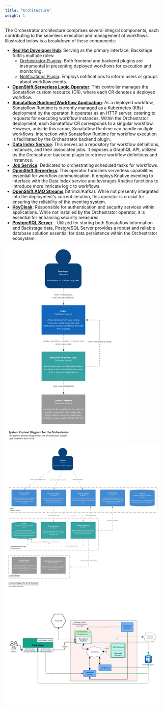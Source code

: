 ```yaml
---
title: "Architecture"
weight: 1
---
```

The Orchestrator architecture comprises several integral components, each contributing to the seamless execution and management of workflows. Illustrated below is a breakdown of these components:

- [**Red Hat Developer Hub**](https://developers.redhat.com/rhdh/overview): Serving as the primary interface, Backstage fulfills multiple roles:
  - [Orchestrator Plugins](https://github.com/janus-idp/backstage-plugins/tree/main/plugins/orchestrator): Both frontend and backend plugins are instrumental in presenting deployed workflows for execution and monitoring.
  - [Notifications Plugin](https://backstage.io/docs/notifications): Employs notifications to inform users or groups about workflow events.
- [**OpenShift Serverless Logic Operator**](https://sonataflow.org/serverlessworkflow/main/cloud/operator/install-serverless-operator.html): This controller manages the Sonataflow custom resource (CR), where each CR denotes a deployed workflow.
- [**Sonataflow Runtime/Workflow Application**](https://github.com/apache/incubator-kie-kogito-runtimes): As a deployed workflow, Sonataflow Runtime is currently managed as a Kubernetes (K8s) deployment by the operator. It operates as an HTTP server, catering to requests for executing workflow instances. Within the Orchestrator deployment, each Sonataflow CR corresponds to a singular workflow. However, outside this scope, Sonataflow Runtime can handle multiple workflows. Interaction with Sonataflow Runtime for workflow execution is facilitated by the Orchestrator backend plugin.
- [**Data Index Service**](https://sonataflow.org/serverlessworkflow/latest/data-index/data-index-core-concepts.html): This serves as a repository for workflow definitions, instances, and their associated jobs. It exposes a GraphQL API, utilized by the Orchestrator backend plugin to retrieve workflow definitions and instances.
- [**Job Service**](https://sonataflow.org/serverlessworkflow/latest/job-services/core-concepts.html): Dedicated to orchestrating scheduled tasks for workflows.
- [**OpenShift Serverless**](https://docs.openshift.com/serverless/1.33/about/about-serverless.html): This operator furnishes serverless capabilities essential for workflow communication. It employs Knative eventing to interface with the Data Index service and leverages Knative functions to introduce more intricate logic to workflows.
- [**OpenShift AMQ Streams**](https://access.redhat.com/documentation/en-us/red_hat_amq_streams/2.6/html/amq_streams_on_openshift_overview/index) (Strimzi/Kafka): While not presently integrated into the deployment's current iteration, this operator is crucial for ensuring the reliability of the eventing system.
- [**KeyCloak**](https://www.keycloak.org/): Responsible for authentication and security services within applications. While not installed by the Orchestrator operator, it is essential for enhancing security measures.
- [**PostgreSQL Server**](https://www.postgresql.org/) - Utilized for storing both Sonataflow information and Backstage data, PostgreSQL Server provides a robust and reliable database solution essential for data persistence within the Orchestrator ecosystem.


<a href="./architecture-context-diagram.jpg" target="_blank">
  <img src="./architecture-context-diagram.jpg" alt="Architecture Context Diagram" title="Architecture Context Diagram" width="400" />
</a>

<a href="./architecture-container-diagram.jpg" target="_blank">
  <img src="./architecture-container-diagram.jpg" alt="Architecture Container Diagram" title="Architecture Container Diagram" width="800" />
</a>

<a href="./architecture-diagram.png" target="_blank">
  <img src="./architecture-diagram.png" alt="Architecture Diagram" title="Architecture Diagram"/>
</a>


